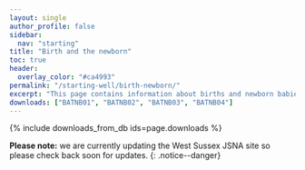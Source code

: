 ```yaml
---
layout: single
author_profile: false
sidebar:
  nav: "starting"
title: "Birth and the newborn"
toc: true
header:
  overlay_color: "#ca4993"
permalink: "/starting-well/birth-newborn/"
excerpt: "This page contains information about births and newborn babies in West Sussex."
downloads: ["BATNB01", "BATNB02", "BATNB03", "BATNB04"]
---
```

{% include downloads_from_db ids=page.downloads %}

**Please note:** we are currently updating the West Sussex JSNA site so please check back soon for updates.
{: .notice--danger}
